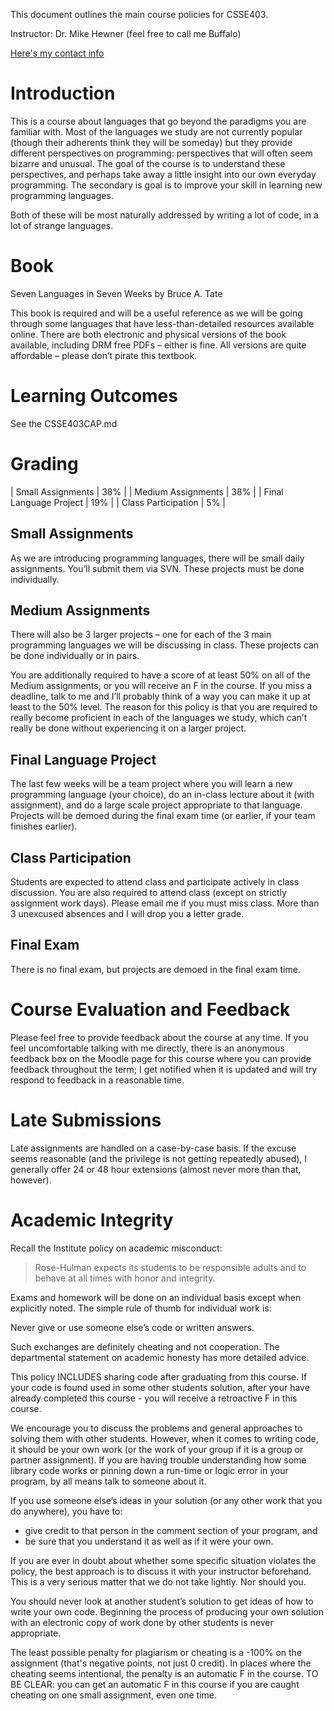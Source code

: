This document outlines the main course policies for CSSE403.

Instructor: Dr. Mike Hewner (feel free to call me Buffalo)

[Here's my contact info](https://moodle.rose-hulman.edu/blog/index.php?entryid=111)

# Introduction

This is a course about languages that go beyond the paradigms you are
familiar with.  Most of the languages we study are not currently
popular (though their adherents think they will be someday) but they
provide different perspectives on programming: perspectives that will
often seem bizarre and unusual.  The goal of the course is to
understand these perspectives, and perhaps take away a little insight
into our own everyday programming.  The secondary is goal is to
improve your skill in learning new programming languages.

Both of these will be most naturally addressed by writing a lot of
code, in a lot of strange languages.

# Book

Seven Languages in Seven Weeks by Bruce A. Tate

This book is required and will be a useful reference as we will be
going through some languages that have less-than-detailed resources
available online.  There are both electronic and physical versions of
the book available, including DRM free PDFs – either is fine.  All
versions are quite affordable – please don’t pirate this textbook.

# Learning Outcomes

See the CSSE403CAP.md

# Grading

| Small Assignments      | 38% |
| Medium Assignments     | 38% |
| Final Language Project | 19% |
| Class Participation    | 5%  |

## Small Assignments

As we are introducing programming languages, there will be small daily
assignments.  You’ll submit them via SVN.  These projects must be done
individually.

## Medium Assignments

There will also be 3 larger projects – one for each of the 3 main
programming languages we will be discussing in class.  These projects
can be done individually or in pairs.

You are additionally required to have a score of at least 50% on all
of the Medium assignments, or you will receive an F in the course.  If
you miss a deadline, talk to me and I’ll probably think of a way you
can make it up at least to the 50% level.  The reason for this policy
is that you are required to really become proficient in each of the
languages we study, which can’t really be done without experiencing it
on a larger project.

## Final Language Project

The last few weeks will be a team project where you will learn a new
programming language (your choice), do an in-class lecture about it
(with assignment), and do a large scale project appropriate to that
language.  Projects will be demoed during the final exam time (or
earlier, if your team finishes earlier).

## Class Participation

Students are expected to attend class and participate actively in
class discussion.  You are also required to attend class (except on
strictly assignment work days).  Please email me if you must miss
class.  More than 3 unexcused absences and I will drop you a letter
grade.

## Final Exam

There is no final exam, but projects are demoed in the final exam
time.

# Course Evaluation and Feedback

Please feel free to provide feedback about the course at any time. If
you feel uncomfortable talking with me directly, there is an anonymous
feedback box on the Moodle page for this course where you can provide
feedback throughout the term; I get notified when it is updated and
will try respond to feedback in a reasonable time.

# Late Submissions

Late assignments are handled on a case-by-case basis.  If the excuse
seems reasonable (and the privilege is not getting repeatedly abused),
I generally offer 24 or 48 hour extensions (almost never more than
that, however).

# Academic Integrity

Recall the Institute policy on academic misconduct:

> Rose-Hulman expects its students to be responsible adults and to
> behave at all times with honor and integrity.

Exams and homework will be done on an individual basis except when
explicitly noted. The simple rule of thumb for individual work is:

Never give or use someone else’s code or written answers.

Such exchanges are definitely cheating and not cooperation. The
departmental statement on academic honesty has more detailed advice.

This policy INCLUDES sharing code after graduating from this
course. If your code is found used in some other students solution,
after your have already completed this course - you will receive a
retroactive F in this course.

We encourage you to discuss the problems and general approaches to
solving them with other students. However, when it comes to writing
code, it should be your own work (or the work of your group if it is a
group or partner assignment). If you are having trouble understanding
how some library code works or pinning down a run-time or logic error
in your program, by all means talk to someone about it.

If you use someone else’s ideas in your solution (or any other work
that you do anywhere), you have to:

* give credit to that person in the comment section of your program, and
* be sure that you understand it as well as if it were your own.

If you are ever in doubt about whether some specific situation
violates the policy, the best approach is to discuss it with your
instructor beforehand. This is a very serious matter that we do not
take lightly. Nor should you.

You should never look at another student’s solution to get ideas of
how to write your own code. Beginning the process of producing your
own solution with an electronic copy of work done by other students is
never appropriate.

The least possible penalty for plagiarism or cheating is a -100% on
the assignment (that's negative points, not just 0 credit). In places
where the cheating seems intentional, the penalty is an automatic F in
the course. TO BE CLEAR: you can get an automatic F in this course if
you are caught cheating on one small assignment, even one time.

